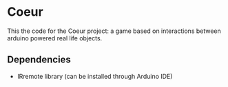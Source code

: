 # Coeur
This the code for the Coeur project: a game based on interactions between arduino powered real life objects.

Dependencies
------------
* IRremote library (can be installed through Arduino IDE)
